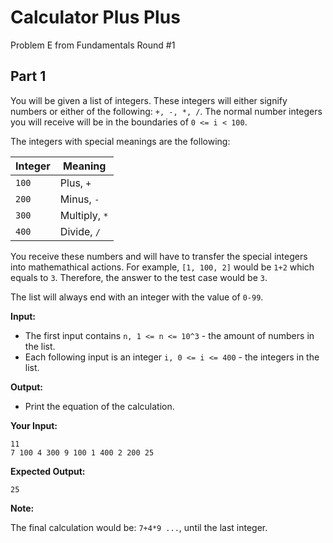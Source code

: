 # Calculator Plus Plus

Problem E from Fundamentals Round #1

## Part 1

You will be given a list of integers. These integers will either signify numbers or either of the following: `+, -, *, /`.
The normal number integers you will receive will be in the boundaries of `0 <= i < 100`.

The integers with special meanings are the following:

| Integer | Meaning       |
| ------- | ------------- |
| `100`   | Plus, `+`     |
| `200`   | Minus, `-`    |
| `300`   | Multiply, `*` |
| `400`   | Divide, `/`   |

You receive these numbers and will have to transfer the special integers into mathemathical actions. For example, `[1, 100, 2]` would be `1+2` which equals to `3`. Therefore, the answer to the test case would be `3`.

The list will always end with an integer with the value of `0-99`.

**Input:**

- The first input contains `n, 1 <= n <= 10^3` - the amount of numbers in the list.
- Each following input is an integer `i, 0 <= i <= 400` - the integers in the list.

**Output:**

- Print the equation of the calculation.

**Your Input:**

```
11
7 100 4 300 9 100 1 400 2 200 25
```

**Expected Output:**

```
25
```

**Note:**

The final calculation would be: `7+4*9 ...`, until the last integer.
